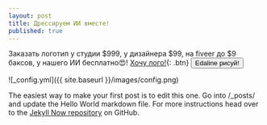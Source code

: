```yaml
---
layout: post
title: Дрессируем ИИ вместе!
published: true
---
```


Заказать логотип у студии $999, у дизайнера $99, на fiveer до $9 баксов, у нашего ИИ бесплатно😍!
[Хочу лого!](http://www.google.com){: .btn}
<button name="button" onclick="http://www.google.com">Edaline рисуй!</button>

![_config.yml]({{ site.baseurl }}/images/config.png)

The easiest way to make your first post is to edit this one. Go into /_posts/ and update the Hello World markdown file. For more instructions head over to the [Jekyll Now repository](https://github.com/barryclark/jekyll-now) on GitHub.
